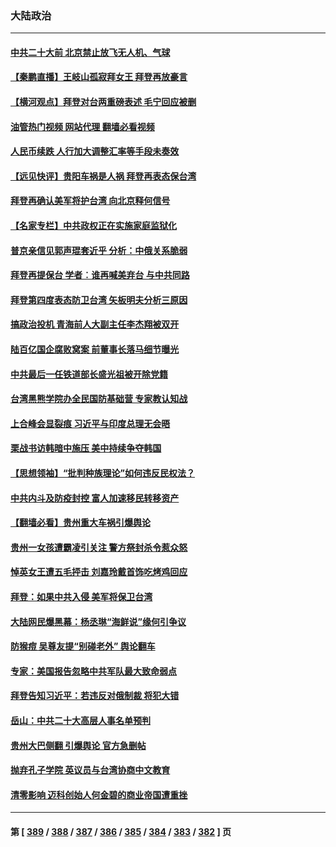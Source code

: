 ### 大陆政治
---
#### [中共二十大前 北京禁止放飞无人机、气球](../../pages/ncid277/n13828594.md?09201245) 
#### [【秦鹏直播】王岐山孤寂拜女王 拜登再放豪言](../../pages/ncid277/n13828536.md?09201245) 
#### [【横河观点】拜登对台两重磅表述 毛宁回应被删](../../pages/ncid277/n13828519.md?09201245) 
#### [油管热门视频 网站代理 翻墙必看视频](http://209.222.30.114:81/youtube.html?09201245)
#### [人民币续跌 人行加大调整汇率等手段未奏效](../../pages/ncid277/n13828464.md?09201245) 
#### [【远见快评】贵阳车祸是人祸 拜登再表态保台湾](../../pages/ncid277/n13828514.md?09201245) 
#### [拜登再确认美军将护台湾 向北京释何信号](../../pages/ncid277/n13828440.md?09201245) 
#### [【名家专栏】中共政权正在实施家庭监狱化](../../pages/ncid277/n13828326.md?09201245) 
#### [普京亲信见郭声琨套近乎 分析：中俄关系脆弱](../../pages/ncid277/n13828459.md?09201245) 
#### [拜登再提保台 学者︰谁再喊美弃台 与中共同路](../../pages/ncid277/n13828351.md?09201245) 
#### [拜登第四度表态防卫台湾 矢板明夫分析三原因](../../pages/ncid277/n13828329.md?09201245) 
#### [搞政治投机 青海前人大副主任李杰翔被双开](../../pages/ncid277/n13828143.md?09201245) 
#### [陆百亿国企腐败窝案 前董事长落马细节曝光](../../pages/ncid277/n13828172.md?09201245) 
#### [中共最后一任铁道部长盛光祖被开除党籍](../../pages/ncid277/n13827982.md?09201245) 
#### [台湾黑熊学院办全民国防基础营 专家教认知战](../../pages/ncid277/n13828012.md?09201245) 
#### [上合峰会显裂痕 习近平与印度总理无会晤](../../pages/ncid277/n13828067.md?09201245) 
#### [栗战书访韩暗中施压 美中持续争夺韩国](../../pages/ncid277/n13828066.md?09201245) 
#### [【思想领袖】“批判种族理论”如何违反民权法？](../../pages/ncid277/n13815606.md?09201245) 
#### [中共内斗及防疫封控 富人加速移民转移资产](../../pages/ncid277/n13828035.md?09201245) 
#### [【翻墙必看】贵州重大车祸引爆舆论](../../pages/ncid277/n13827936.md?09201245) 
#### [贵州一女孩遭霸凌引关注 警方祭封杀令惹众怒](../../pages/ncid277/n13827834.md?09201245) 
#### [悼英女王遭五毛抨击 刘嘉玲戴首饰吃烤鸡回应](../../pages/ncid277/n13827852.md?09201245) 
#### [拜登：如果中共入侵 美军将保卫台湾](../../pages/ncid277/n13827893.md?09201245) 
#### [大陆网民爆黑幕：杨丞琳“海鲜说”缘何引争议](../../pages/ncid277/n13827786.md?09201245) 
#### [防猴痘 吴尊友提“别碰老外” 舆论翻车](../../pages/ncid277/n13827791.md?09201245) 
#### [专家：美国报告忽略中共军队最大致命弱点](../../pages/ncid277/n13827792.md?09201245) 
#### [拜登告知习近平：若违反对俄制裁 将犯大错](../../pages/ncid277/n13827789.md?09201245) 
#### [岳山：中共二十大高层人事名单预判](../../pages/ncid277/n13827548.md?09201245) 
#### [贵州大巴侧翻 引爆舆论 官方急删帖](../../pages/ncid277/n13827727.md?09201245) 
#### [抛弃孔子学院 英议员与台湾协商中文教育](../../pages/ncid277/n13827695.md?09201245) 
#### [清零影响 迈科创始人何金碧的商业帝国遭重挫](../../pages/ncid277/n13827674.md?09201245) 

---
#### 第 [ [389](./389.md?09201245) / [388](./388.md?09201245) / [387](./387.md?09201245) / [386](./386.md?09201245) / [385](./385.md?09201245) / [384](./384.md?09201245) / [383](./383.md?09201245) / [382](./382.md?09201245) ] 页
